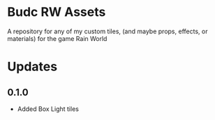 # Budc RW Assets

A repository for any of my custom tiles, (and maybe props, effects, or materials) for the game Rain World

# Updates

## 0.1.0
+ Added Box Light tiles
